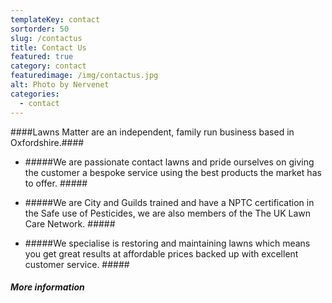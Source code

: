 ```yaml
---
templateKey: contact
sortorder: 50
slug: /contactus
title: Contact Us
featured: true
category: contact
featuredimage: /img/contactus.jpg
alt: Photo by Nervenet
categories:
  - contact
---
```

####Lawns Matter are an independent, family run business based in Oxfordshire.####

* #####We are passionate contact lawns and pride ourselves on giving the customer a bespoke service using the best products the market has to offer. #####

* #####We are City and Guilds trained and have a NPTC certification in the Safe use of Pesticides, we are also members of the The UK Lawn Care Network. #####

* #####We specialise is restoring and maintaining lawns which means you get great results at affordable prices backed up with excellent customer service. #####

##### More information #####
